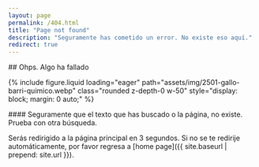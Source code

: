 ```yaml
---
layout: page
permalink: /404.html
title: "Page not found"
description: "Seguramente has cometido un error. No existe eso aquí."
redirect: true
---
```


<div class="text-center">
## Ohps. Algo ha fallado

{% include figure.liquid loading="eager" path="assets/img/2501-gallo-barri-quimico.webp" class="rounded z-depth-0 w-50" style="display: block; margin: 0 auto;" %}   
</div>

<div class="text-center">
#### Seguramente que el texto que has buscado o la página, no existe. Prueba con otra búsqueda.

Serás redirigido a la página principal en 3 segundos. Si no se te redirije automáticamente, por favor regresa a [home page]({{ site.baseurl | prepend: site.url }}).
</div>



